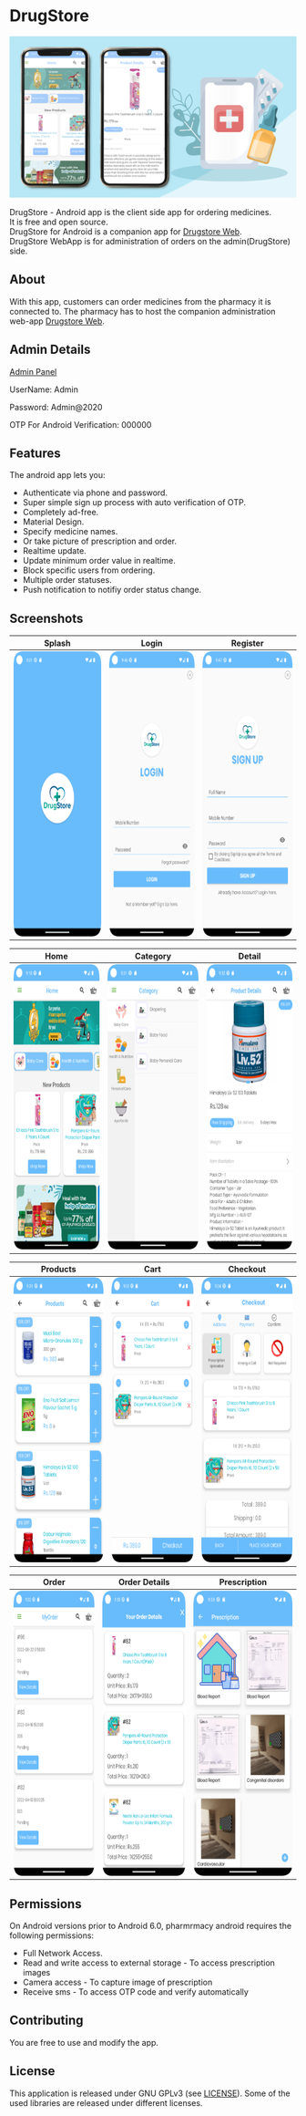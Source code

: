 # DrugStore

<img src="screen/drugstore.png"/>

DrugStore - Android app is the client side app for ordering medicines.  
It is free and open source.  
DrugStore for Android is a companion app for [Drugstore Web](https://drugstore.frontendsourcecode.com/).  
DrugStore WebApp is for administration of orders on the admin(DrugStore) side.



## About

With this app, customers can order medicines from the pharmacy it is connected to.
The pharmacy has to host the companion administration web-app [Drugstore Web](https://drugstore.frontendsourcecode.com/).


## Admin Details

[Admin Panel](https://drugstore.frontendsourcecode.com/)

UserName: Admin

Password: Admin@2020

OTP For Android Verification: 000000

## Features
The android app lets you:
- Authenticate via phone and password.
- Super simple sign up process with auto verification of OTP.
- Completely ad-free.
- Material Design.
- Specify medicine names.
- Or take picture of prescription and order.
- Realtime update.
- Update minimum order value in realtime.
- Block specific users from ordering.
- Multiple order statuses.
- Push notification to notifiy order status change.



## Screenshots

| Splash | Login | Register |
| ------ | ---- | ------ |
|<img src="screen/1.png" width="230" height="500"/>|<img src="screen/login.png" width="230" height="500"/>|<img src="screen/register.png" width="230" height="500"/>|

| Home | Category | Detail |
| ------ | ---- | ------ |
|<img src="screen/2.png" width="230" height="500"/>|<img src="screen/5.png" width="230" height="500"/>|<img src="screen/4.png" width="230" height="500"/>|

| Products | Cart | Checkout |
| ------ | ---- | ------ |
|<img src="screen/6.png" width="230" height="500"/>|<img src="screen/7.png" width="230" height="500"/>|<img src="screen/9.png" width="230" height="500"/>|

| Order | Order Details | Prescription |
| ------ | ---- | ------ |
|<img src="screen/11.png" width="230" height="500"/>|<img src="screen/12.png" width="230" height="500"/>|<img src="screen/13.png" width="250" height="500"/>|


## Permissions

On Android versions prior to Android 6.0, pharmrmacy android requires the following permissions:
- Full Network Access.
- Read and write access to external storage - To access prescription images
- Camera access - To capture image of prescription
- Receive sms - To access OTP code and verify automatically

## Contributing
You are free to use and modify the app.


## License

This application is released under GNU GPLv3 (see [LICENSE](LICENSE)).
Some of the used libraries are released under different licenses.
